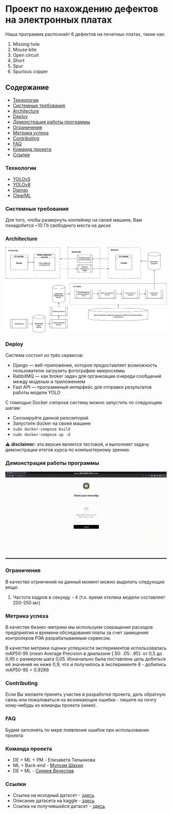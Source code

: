 # Проект по нахождению дефектов на электронных платах
Наша программа распознаёт 6 дефектов на печатных платах, такие как:
1. Missing hole
2. Mouse bite
3. Open circuit
4. Short
5. Spur
6. Spurious copper

## Содержание
- [Технологии](#технологии)
- [Системные требования](#системные-требования)
- [Architecture](#architecture)
- [Deploy](#deploy)
- [Демонстрация работы программы](#демонстрация-работы-программы)
- [Ограничения](#ограничения)
- [Метрика успеха](#метрика-успеха)
- [Contributing](#contributing)
- [FAQ](#faq)
- [Команда проекта](#команда-проекта)
- [Ссылки](#ссылки)


### Технологии
- [YOLOv5](https://github.com/ultralytics/yolov5)
- [YOLOv8](https://github.com/ultralytics/ultralytics)
- [Django](https://www.djangoproject.com)
- [ClearML](https://clear.ml)

### Системные требования 
Для того, чтобы развернуть контейнер на своей машине, Вам понадобится ~10 Гб свободного места на диске

### Architecture 

![ml_pipeline.jpg](images/ml_pipeline.jpg)

### Deploy
Система состоит из трёх сервисов: 

- Django — веб-приложение, которое предоставляет возможность пользователю загрузить фотографию микросхемы
- RabbitMQ — как broker задач для организации очереди сообщений между моделью и приложением
- Fast API — программный интерфейс для отправки результатов работы модели YOLO

С помощью Docker compose систему можно запустить по следующим шагам:

- Склонируйте данной репозиторий
- Запустите docker на своей машине
- ```sudo docker-compose build```
- ```sudo docker-compose up -d```

⚠️ **disclaimer:** эта версия является тестовой, и выполняет задачу демонстрации итогов курса по компьютерному зрению.

### Демонстрация работы программы

![demo.gif](images%2Fdemo.gif)


### Ограничения
В качестве огрничений на данный момент можно выделить следующие вещи:
1. Частота кадров в секунду - 4 (т.к. время отклика модели составляет 200-250 мс)

### Метрика успеха
В качестве бизнес-метрики мы используем сокращение расходов предприятия и времени обследования платы за счет замещения контролеров 
РЭА разрабатываемым сервисом.

В качестве метрики оценки успешности экспериментов использовалась mAP50-95 (mean Average Precision в диапазоне [.50: .05: .95]: от 0,5 до 0,95 с размером шага 0,05. Изначально была поставлена цель добиться её значения не ниже 0,9, что и получилось в эксперименте 8 - добились mAP50-95 = 0.9289

### Contributing
Если Вы желаете принять участие в разработке проекта, дать обратную связь или пожаловаться на возникающие ошибки - пишите на почту кому-нибудь из команды проекта (ниже).

### FAQ
Будем заполнять по мере появления ошибок при использовании проекта

### Команда проекта
- DE + ML + PM - Елизавета Талынкова
- ML + Back-end - [Мулхам Шахин](https://www.linkedin.com/in/mulham-shaheen-684352206/)
- DE + ML - [Синяев Вячеслав](https://www.linkedin.com/in/vyacheslavsinyaev/) 

### Ссылки
- Ссылка на исходный датасет - [здесь](https://www.dropbox.com/s/h0f39nyotddibsb/VOC_PCB.zip?dl=0)
- Описание датасета на kaggle - [здесь](https://www.kaggle.com/datasets/sudharshann/pcb-defect-dataset)
- Ссылка на получившийся датасет - [здесь](https://drive.google.com/drive/folders/1RbKRm6jYgw1rHkB8_KPg4Eu-Q_fVcrPc?usp=sharing)

